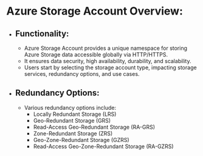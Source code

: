 # Azure Storage Account Overview:

- ## Functionality:
  - Azure Storage Account provides a unique namespace for storing Azure Storage data accessible globally via HTTP/HTTPS.
  - It ensures data security, high availability, durability, and scalability.
  - Users start by selecting the storage account type, impacting storage services, redundancy options, and use cases.

- ## Redundancy Options:
  - Various redundancy options include:
    - Locally Redundant Storage (LRS)
    - Geo-Redundant Storage (GRS)
    - Read-Access Geo-Redundant Storage (RA-GRS)
    - Zone-Redundant Storage (ZRS)
    - Geo-Zone-Redundant Storage (GZRS)
    - Read-Access Geo-Zone-Redundant Storage (RA-GZRS)
